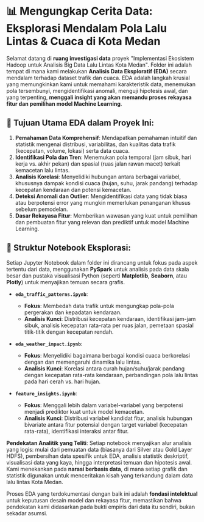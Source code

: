 # 📊 Mengungkap Cerita Data: Eksplorasi Mendalam Pola Lalu Lintas & Cuaca di Kota Medan

Selamat datang di **ruang investigasi data** proyek "Implementasi Ekosistem Hadoop untuk Analisis Big Data Lalu Lintas Kota Medan". Folder ini adalah tempat di mana kami melakukan **Analisis Data Eksploratif (EDA)** secara mendalam terhadap dataset trafik dan cuaca. EDA adalah langkah krusial yang memungkinkan kami untuk memahami karakteristik data, menemukan pola tersembunyi, mengidentifikasi anomali, menguji hipotesis awal, dan yang terpenting, **menggali insight yang akan memandu proses rekayasa fitur dan pemilihan model Machine Learning**.

## 🎯 Tujuan Utama EDA dalam Proyek Ini:

1.  **Pemahaman Data Komprehensif**: Mendapatkan pemahaman intuitif dan statistik mengenai distribusi, variabilitas, dan kualitas data trafik (kecepatan, volume, lokasi) serta data cuaca.
2.  **Identifikasi Pola dan Tren**: Menemukan pola temporal (jam sibuk, hari kerja vs. akhir pekan) dan spasial (ruas jalan rawan macet) terkait kemacetan lalu lintas.
3.  **Analisis Korelasi**: Menyelidiki hubungan antara berbagai variabel, khususnya dampak kondisi cuaca (hujan, suhu, jarak pandang) terhadap kecepatan kendaraan dan potensi kemacetan.
4.  **Deteksi Anomali dan Outlier**: Mengidentifikasi data yang tidak biasa atau berpotensi error yang mungkin memerlukan penanganan khusus sebelum pemodelan.
5.  **Dasar Rekayasa Fitur**: Memberikan wawasan yang kuat untuk pemilihan dan pembuatan fitur yang relevan dan prediktif untuk model Machine Learning.

## 📓 Struktur Notebook Eksplorasi:

Setiap Jupyter Notebook dalam folder ini dirancang untuk fokus pada aspek tertentu dari data, menggunakan **PySpark** untuk analisis pada data skala besar dan pustaka visualisasi Python (seperti **Matplotlib**, **Seaborn**, atau **Plotly**) untuk menyajikan temuan secara grafis.

* **`eda_traffic_patterns.ipynb`**:
    * **Fokus**: Membedah data trafik untuk mengungkap pola-pola pergerakan dan kepadatan kendaraan.
    * **Analisis Kunci**: Distribusi kecepatan kendaraan, identifikasi jam-jam sibuk, analisis kecepatan rata-rata per ruas jalan, pemetaan spasial titik-titik dengan kecepatan rendah.

* **`eda_weather_impact.ipynb`**:
    * **Fokus**: Menyelidiki bagaimana berbagai kondisi cuaca berkorelasi dengan dan memengaruhi dinamika lalu lintas.
    * **Analisis Kunci**: Korelasi antara curah hujan/suhu/jarak pandang dengan kecepatan rata-rata kendaraan, perbandingan pola lalu lintas pada hari cerah vs. hari hujan.

* **`feature_insights.ipynb`**:
    * **Fokus**: Menggali lebih dalam variabel-variabel yang berpotensi menjadi prediktor kuat untuk model kemacetan.
    * **Analisis Kunci**: Distribusi variabel kandidat fitur, analisis hubungan bivariate antara fitur potensial dengan target variabel (kecepatan rata-rata), identifikasi interaksi antar fitur.

**Pendekatan Analitik yang Teliti**: Setiap notebook menyajikan alur analisis yang logis: mulai dari pemuatan data (biasanya dari Silver atau Gold Layer HDFS), pembersihan data spesifik untuk EDA, analisis statistik deskriptif, visualisasi data yang kaya, hingga interpretasi temuan dan hipotesis awal. Kami menekankan pada **narasi berbasis data**, di mana setiap grafik dan statistik digunakan untuk menceritakan kisah yang terkandung dalam data lalu lintas Kota Medan.

Proses EDA yang terdokumentasi dengan baik ini adalah **fondasi intelektual** untuk keputusan desain model dan rekayasa fitur, memastikan bahwa pendekatan kami didasarkan pada bukti empiris dari data itu sendiri, bukan sekadar asumsi.